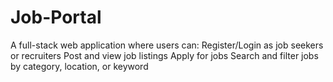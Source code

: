 # Job-Portal
A full-stack web application where users can:  Register/Login as job seekers or recruiters  Post and view job listings  Apply for jobs  Search and filter jobs by category, location, or keyword
